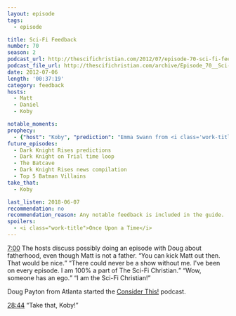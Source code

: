 ```yaml
---
layout: episode
tags:
  - episode

title: Sci-Fi Feedback
number: 70
season: 2
podcast_url: http://thescifichristian.com/2012/07/episode-70-sci-fi-feedback/
podcast_file_url: http://thescifichristian.com/archive/Episode_70__Sci-Fi_Feedback.mp3
date: 2012-07-06
length: '00:37:19'
category: feedback
hosts:
  - Matt
  - Daniel
  - Koby

notable_moments:
prophecy: 
  - {"host": "Koby", "prediction": "Emma Swann from <i class='work-title'>Once Upon a Time</i> will turn out to be a fairy tale character", "veracity": false, "comments": "She did not have a fairy tale counterpart."}
future_episodes: 
  - Dark Knight Rises predictions
  - Dark Knight on Trial time loop 
  - The Batcave
  - Dark Knight Rises news compilation
  - Top 5 Batman Villains
take_that:
  - Koby

last_listen: 2018-06-07
recommendation: no
recommendation_reason: Any notable feedback is included in the guide.
spoilers:
  - <i class="work-title">Once Upon a Time</i>
---
```

<div class="quote">
  <a class="timestamp tag is-medium is-rounded is-primary" href="http://thescifichristian.com/2012/07/episode-70-sci-fi-feedback/#t=7:00">7:00</a>
  <span class="quote-context is-size-6">The hosts discuss possibly doing an episode with Doug about fatherhood, even though Matt is not a father.</span>
  <q class="koby">You can kick Matt out then. That would be nice.</q>
  <q class="matt">There could never be a show without me. I've been on every episode. I am 100% a part of The Sci-Fi Christian.</q>
  <q class="koby">Wow, someone has an ego.</q>
  <q class="matt">I am the Sci-Fi Christian!</q>
</div>

Doug Payton from Atlanta started the [Consider This!](http://considerthis.ctpodcasting.com) podcast. 

<div class="quote">
  <a class="timestamp tag is-medium is-rounded is-primary" href="http://thescifichristian.com/2012/07/episode-70-sci-fi-feedback/#t=28:44">28:44</a>
  <span class="quote-context is-size-6"></span>
  <q class="daniel">Take that, Koby!</q>
</div>